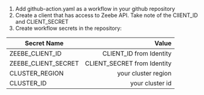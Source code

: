 1. Add github-action.yaml as a workflow in your github repository
2. Create a client that has access to Zeebe API. Take note of the ClIENT_ID and CLIENT_SECRET
3. Create workflow secrets in the repository:

| Secret Name                           |                     Value |
|---------------------------------------|--------------------------:|
|ZEEBE_CLIENT_ID                    | CLIENT_ID from Identity       |
|ZEEBE_CLIENT_SECRET                | CLIENT_SECRET from Identity   |
|CLUSTER_REGION                     | your cluster region           |
|CLUSTER_ID                         | your cluster id               |
